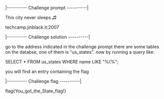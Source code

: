 |---------- Challenge prompt ----------|

This city never sleeps ♫

techcamp.jinblack.it:2007

|---------- Challenge solution ----------|

go to the address indicated in the challenge prompt
there are some tables on the databse, one of them is "us_states".
now by running a query like:

SELECT * FROM us_states WHERE name LIKE "%{%";

you will find an entry containing the flag

|---------- Challenge flag ----------|

flag{You_got_the_State_flag!}